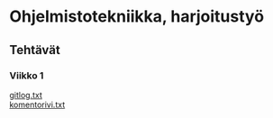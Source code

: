 # Ohjelmistotekniikka, harjoitustyö
## Tehtävät
### Viikko 1
[gitlog.txt](https://github.com/JakeKallioniemi/ot-harjoitustyo/blob/master/laskarit/viikko1/gitlog.txt)  
[komentorivi.txt](https://github.com/JakeKallioniemi/ot-harjoitustyo/blob/master/laskarit/viikko1/komentorivi.txt)
